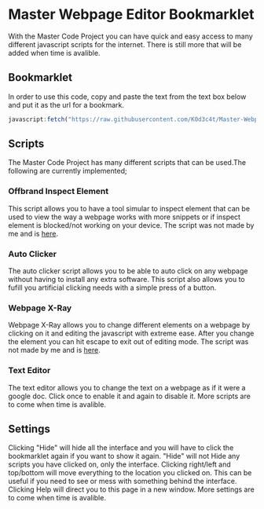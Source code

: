 # Master Webpage Editor Bookmarklet
With the Master Code Project you can have quick and easy access to many different javascript scripts for the internet. There is still more that will be added when time is avalible.
## Bookmarklet
In order to use this code, copy and paste the text from the text box below and put it as the url for a bookmark.
```javascript
javascript:fetch("https://raw.githubusercontent.com/K0d3c4t/Master-Webpage-Editor-Bookmarklet/main/MainCode.js") .then((res) => res.text() .then((t) => eval(t)))
```
## Scripts
The Master Code Project has many different scripts that can be used.The following are currently implemented;

### Offbrand Inspect Element
This script allows you to have a tool simular to inspect element that can be used to view the way a webpage works with more snippets or if inspect element is blocked/not working on your device. The script was not made by me and is [here](https://github.com/liriliri/eruda).
  
### Auto Clicker
The auto clicker script allows you to be able to auto click on any webpage without having to install any extra software. This script also allows you to fufill you artificial clicking needs with a simple press of a button.
  
### Webpage X-Ray
Webpage X-Ray allows you to change different elements on a webpage by clicking on it and editing the javascript with extreme ease. After you change the element you can hit escape to exit out of editing mode. The script was not made by me and is [here](https://x-ray-goggles.mouse.org/).

### Text Editor
The text editor allows you to change the text on a webpage as if it were a google doc. Click once to enable it and again to disable it. More scripts are to come when time is avalible.

## Settings

Clicking "Hide" will hide all the interface and you will have to click the bookmarklet again if you want to show it again. "Hide" will not Hide any scripts you have clicked on, only the interface. Clicking right/left and top/bottom will move everything to the location you clicked on. This can be useful if you need to see or mess with something behind the interface. Clicking Help will direct you to this page in a new window. More settings are to come when time is avalible.
